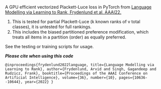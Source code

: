 A GPU efficient vectorized Plackett-Luce loss in PyTorch from [Language Modelling via Learning to Rank, Frydenlund et al. AAAI22.](https://arxiv.org/abs/2110.06961)

1) This is tested for partial Plackett-Luce (k known ranks of v total classes), it is untested for full rankings.
2) This includes the biased partitioned preference modification, which treats all items in a partition (order) as equally preferred.

See the testing or training scripts for usage.

***Please cite when using this code*** 

`@inproceedings{frydenlund2022language,
  title={Language Modelling via Learning to Rank},
  author={Frydenlund, Arvid and Singh, Gagandeep and Rudzicz, Frank},
  booktitle={Proceedings of the AAAI Conference on Artificial Intelligence},
  volume={36},
  number={10},
  pages={10636--10644},
  year={2022}
}`


